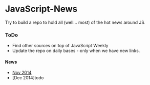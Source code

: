 JavaScript-News
===============

Try to build a repo to hold all (well... most) of the hot news around JS.

### ToDo
  * Find other sources on top of JavaScript Weekly
  * Update the repo on daily bases - only when we have new links.

#### News
  * [Nov 2014](https://github.com/greenido/JavaScript-News/blob/master/2014-11.md)
  * [Dec 2014]todo
